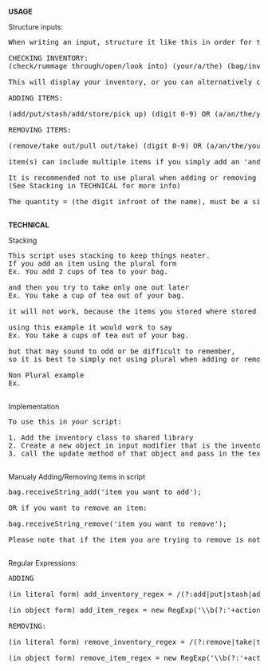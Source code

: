 **USAGE**

Structure inputs:
<pre>
When writing an input, structure it like this in order for the script to detect it.

CHECKING INVENTORY:
(check/rummage through/open/look into) (your/a/the) (bag/inventory/pockets/pouch)

This will display your inventory, or you can alternatively check the inventory section in the menu.

ADDING ITEMS: 

(add/put/stash/add/store/pick up) (digit 0-9) OR (a/an/the/your) item(s) (put them into/in/into/inside/to a/an/the/your) (inventory/bag/backpack/pouch/pocket)

REMOVING ITEMS: 

(remove/take out/pull out/take) (digit 0-9) OR (a/an/the/your) item(s) (from/out of) (a/the/your) (inventory/bag/backpack/pouch/pocket)

item(s) can include multiple items if you simply add an 'and' between items,

It is recommended not to use plural when adding or removing items.
(See Stacking in TECHNICAL for more info) 

The quantity = (the digit infront of the name), must be a single digit, meaning it can be a maximum of 9 and a minimum of 1.

</pre>
**TECHNICAL**

Stacking
<pre>
This script uses stacking to keep things neater.
If you add an item using the plural form
Ex. You add 2 cups of tea to your bag.

and then you try to take only one out later
Ex. You take a cup of tea out of your bag.

it will not work, because the items you stored where stored using a plural name.

using this example it would work to say
Ex. You take a cups of tea out of your bag.

but that may sound to odd or be difficult to remember,
so it is best to simply not using plural when adding or removing items.

Non Plural example
Ex.

</pre>
Implementation
<pre>
To use this in your script:

1. Add the inventory class to shared library
2. Create a new object in input modifier that is the inventory class (see example file)
3. call the update method of that object and pass in the text in lowercase (see example file)

</pre>
Manualy Adding/Removing items in script
<pre>
bag.receiveString_add('item you want to add');

OR if you want to remove an item:

bag.receiveString_remove('item you want to remove');

Please note that if the item you are trying to remove is not in the inventory array, nothing will happen.

</pre>
Regular Expressions:
<pre>
ADDING

(in literal form) add_inventory_regex = /(?:add|put|stash|add|store|pick up)\s+(?:(\d)?|(?:a|an|the|your))\s+(.*)\s+(?:put them into|in|into|inside|to)\s*(?:a|an|the|your)\s+(.*\s+)?\s*(inventory|bag|backpack|pouch|pocket)/gim;

(in object form) add_item_regex = new RegExp('\\b(?:'+action_add+')\\s+(?:(\\d)|(?:'+article+'))\\s+(.*)\\s+(?:put them into|in|into|inside|to)\\s*(?:'+article+')\\s+(.*\\s+)?\\s*('+inventory_word+')\\b', 'gi');

REMOVING:

(in literal form) remove_inventory_regex = /(?:remove|take|take out|pull out|remove)\s+(?:(\d)?|(?:a|an|the|your))\s+(.*)\s+(?:from|out of)\s*(?:a|the|your)\s+(.*\s+)?\s*(inventory|bag|backpack|pouch|pocket)/gim;

(in object form) remove_item_regex = new RegExp('\\b(?:'+action_remove+')\\s+(?:(\\d)|(?:'+article+'))\\s+(.*)\\s+(?:from|out of)\\s*(?:'+article+')\\s+(.*\\s+)?\\s*('+inventory_word+')\\b');

</pre>

